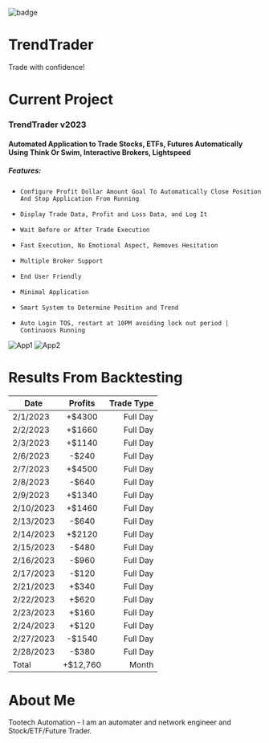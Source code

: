 ![badge](https://github.com/tootechautomation/TrendTrader/assets/50243547/f75ab3ad-e56e-4cf2-8886-e548256608b6)

# TrendTrader

Trade with confidence!


# Current Project

### TrendTrader v2023
#### Automated Application to Trade Stocks, ETFs, Futures Automatically Using Think Or Swim, Interactive Brokers, Lightspeed
##### Features:
*     Configure Profit Dollar Amount Goal To Automatically Close Position And Stop Application From Running
*     Display Trade Data, Profit and Loss Data, and Log It
*     Wait Before or After Trade Execution
*     Fast Execution, No Emotional Aspect, Removes Hesitation
*     Multiple Broker Support
*     End User Friendly
*     Minimal Application
*     Smart System to Determine Position and Trend
*     Auto Login TOS, restart at 10PM avoiding lock out period | Continuous Running
     
![App1](https://github.com/tootechautomation/TrendTrader/assets/50243547/66e13cf1-1cd1-444a-87ac-609c40ee688d)
![App2](https://github.com/tootechautomation/TrendTrader/assets/50243547/932cd406-bed0-4c60-a204-1583f987dd8c)



# Results From Backtesting


| Date       | Profits | Trade Type   |
| ---------- |:-------:| ------------:|
| 2/1/2023   | +$4300  |  Full Day    |
| 2/2/2023   | +$1660  |  Full Day    |
| 2/3/2023   | +$1140  |  Full Day    |
| 2/6/2023   | -$240   |  Full Day    |
| 2/7/2023   | +$4500  |  Full Day    |
| 2/8/2023   | -$640   |  Full Day    |
| 2/9/2023   | +$1340  |  Full Day    |
| 2/10/2023  | +$1460  |  Full Day    |
| 2/13/2023  | -$640   |  Full Day    |
| 2/14/2023  | +$2120  |  Full Day    |
| 2/15/2023  | -$480   |  Full Day    |
| 2/16/2023  | -$960   |  Full Day    |
| 2/17/2023  | -$120   |  Full Day    |
| 2/21/2023  | +$340  |  Full Day    |
| 2/22/2023  | +$620   |  Full Day    |
| 2/23/2023  | +$160   |  Full Day    |
| 2/24/2023  | +$120   |  Full Day    |
| 2/27/2023  | -$1540  |  Full Day    |
| 2/28/2023  | -$380   |  Full Day    |
| Total      | +$12,760|  Month       |

 
# About Me
 Tootech Automation - I am an automater and network engineer and Stock/ETF/Future Trader.
 

